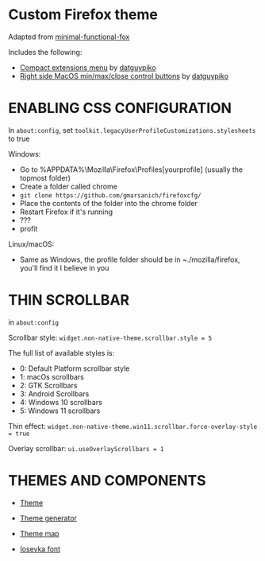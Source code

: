 # Custom Firefox theme

Adapted from [minimal-functional-fox](https://github.com/mut-ex/minimal-functional-fox)

Includes the following:

- [Compact extensions menu](https://github.com/datguypiko/Firefox-Mod-Blur/blob/master/EXTRA%20MODS/Compact%20extensions%20menu) by [datguypiko](github.com/datguypiko)
- [Right side MacOS min/max/close control buttons](https://github.com/datguypiko/Firefox-Mod-Blur/blob/master/EXTRA%20MODS/Min-max-close%20control%20buttons/Right%20side%20MacOS%20style%20buttons/min-max-close_buttons.css) by [datguypiko](github.com/datguypiko)

# ENABLING CSS CONFIGURATION
In ```about:config```, set ```toolkit.legacyUserProfileCustomizations.stylesheets``` to true

Windows: 
* Go to %APPDATA%\Mozilla\Firefox\Profiles\[yourprofile] (usually the topmost folder)
* Create a folder called chrome    
* ```git clone https://github.com/gmarsanich/firefoxcfg/```
* Place the contents of the folder into the chrome folder
* Restart Firefox if it's running
* ???
* profit

Linux/macOS:
* Same as Windows, the profile folder should be in ~./mozilla/firefox, you'll find it I believe in you

# THIN SCROLLBAR
in ```about:config```

Scrollbar style: ```widget.non-native-theme.scrollbar.style = 5```

The full list of available styles is:
* 0: Default Platform scrollbar style
* 1: macOs scrollbars
* 2: GTK Scrollbars
* 3: Android Scrollbars
* 4: Windows 10 scrollbars
* 5: Windows 11 scrollbars

Thin effect: ```widget.non-native-theme.win11.scrollbar.force-overlay-style = true```

Overlay scrollbar: ```ui.useOverlayScrollbars = 1```


# THEMES AND COMPONENTS
* [Theme](https://color.firefox.com/?theme=XQAAAAK7AQAAAAAAAABBKYhm849SCia9U4KEGccwS-xMDPr1qJSUaaq-qy5QgqeHG4K15QeC1qYkmgg2gaV51vfSMQphK2NQNG8ROqrpOCy9T52GB_kD69d6C9EpJkF8yZDENT9zED_lDm7GN5RvqkLWI8VLLAA2qZ-KViqNsOa-GnzFzKmrD69uz1_H5HOBANbLG7PQ9HDT1iw3fEefF60buGT_89VMML_N0YLosi5q3WR7FzpG4zUR8BywiW9MW-EsStRT4f6SVNA90pq-O29IV7rSqkaTran_akbVQxjw4tdH_ApzuiqDRwuQX9n_2uWkaQ)

* [Theme generator](https://www.color.firefox.com)

* [Theme map](https://developer.mozilla.org/en-US/docs/Mozilla/Add-ons/WebExtensions/manifest.json/theme/themes_components_annotations.png)

* [Iosevka font](https://github.com/be5invis/Iosevka/)
